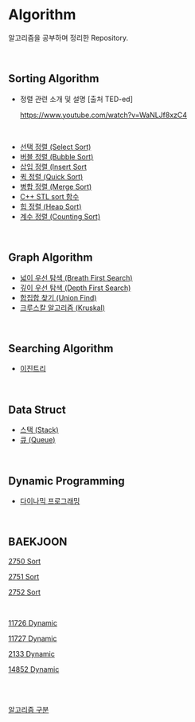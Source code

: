 # Algorithm

알고리즘을 공부하며 정리한 Repository.

<br/>

## Sorting Algorithm

* 정렬 관련 소개 및 설명 [출처 TED-ed]

  https://www.youtube.com/watch?v=WaNLJf8xzC4

<br/>

* [선택 정렬 (Select Sort)](docs/01_selection-sort.md)
* [버블 정렬 (Bubble Sort)](docs/02_bubble-sort.md)
* [삽입 정렬 (Insert Sort](docs/03_insert-sort.md)
* [퀵 정렬 (Quick Sort)](docs/04_quick-sort.md)
* [병합 정렬 (Merge Sort)](docs/05_merge-sort.md)
* [C++ STL  sort 함수](docs/06_c++-stl-sort.md)
* [힙 정렬 (Heap Sort)](docs/07_heap-sort.md)
* [계수 정렬 (Counting Sort)](docs/08_counting-sort.md)

<br/>

## Graph Algorithm

* [넓이 우선 탐색 (Breath First Search)](docs/01_breath-first-search.md)
* [깊이 우선 탐색 (Depth First Search)](docs/02_depth-first-search.md)
* [합집합 찾기 (Union Find)](docs/03_union-find.md)
* [크루스칼 알고리즘 (Kruskal)](docs/04_kruskal-algorithm.md)

<br/>

## Searching Algorithm

* [이진트리](docs/01_binary-search.md)

<br/>

## Data Struct

* [스택 (Stack)](docs/01_stack-datastruct.md)
* [큐 (Queue)](docs/02_queue-datastruct.md)

<br/>

## Dynamic Programming

* [다이나믹 프로그래밍](docs/01_dynamic-programming.md)

<br/>

## BAEKJOON

[2750 Sort](docs/baekjoon/sort/2750_sort-numbers.md)

[2751 Sort](docs/baekjoon/sort/2751_sort-numbers.md)

[2752 Sort](docs/baekjoon/sort/2752_sort-numbers.md)

<br/>

[11726 Dynamic](docs\baekjoon\dynamic-programming\11726_dynamic-programming.md)

[11727 Dynamic](docs\baekjoon\dynamic-programming\11727_dynamic-programming.md)

[2133 Dynamic](docs\baekjoon\dynamic-programming\2133_dynamic-programming.md)

[14852 Dynamic](docs\baekjoon\dynamic-programming\14852_dynamic-programming.md)

<br/>

<br/>

[알고리즘 구분](http://www.ktword.co.kr/abbr_view.php?m_temp1=5735&id=136)

